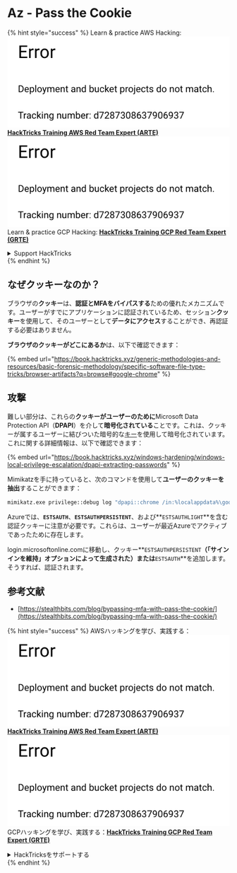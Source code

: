 # Az - Pass the Cookie

{% hint style="success" %}
Learn & practice AWS Hacking:<img src="../../../.gitbook/assets/image (1) (1).png" alt="" data-size="line">[**HackTricks Training AWS Red Team Expert (ARTE)**](https://training.hacktricks.xyz/courses/arte)<img src="../../../.gitbook/assets/image (1) (1).png" alt="" data-size="line">\
Learn & practice GCP Hacking: <img src="../../../.gitbook/assets/image (2).png" alt="" data-size="line">[**HackTricks Training GCP Red Team Expert (GRTE)**<img src="../../../.gitbook/assets/image (2).png" alt="" data-size="line">](https://training.hacktricks.xyz/courses/grte)

<details>

<summary>Support HackTricks</summary>

* Check the [**subscription plans**](https://github.com/sponsors/carlospolop)!
* **Join the** 💬 [**Discord group**](https://discord.gg/hRep4RUj7f) or the [**telegram group**](https://t.me/peass) or **follow** us on **Twitter** 🐦 [**@hacktricks\_live**](https://twitter.com/hacktricks\_live)**.**
* **Share hacking tricks by submitting PRs to the** [**HackTricks**](https://github.com/carlospolop/hacktricks) and [**HackTricks Cloud**](https://github.com/carlospolop/hacktricks-cloud) github repos.

</details>
{% endhint %}

## なぜクッキーなのか？

ブラウザの**クッキー**は、**認証とMFAをバイパスする**ための優れたメカニズムです。ユーザーがすでにアプリケーションに認証されているため、セッション**クッキー**を使用して、そのユーザーとして**データにアクセス**することができ、再認証する必要はありません。

**ブラウザのクッキーがどこにあるか**は、以下で確認できます：

{% embed url="https://book.hacktricks.xyz/generic-methodologies-and-resources/basic-forensic-methodology/specific-software-file-type-tricks/browser-artifacts?q=browse#google-chrome" %}

## 攻撃

難しい部分は、これらの**クッキーがユーザーのために**Microsoft Data Protection API（**DPAPI**）を介して**暗号化されている**ことです。これは、クッキーが属するユーザーに結びついた暗号的な[キー](https://book.hacktricks.xyz/windows-hardening/windows-local-privilege-escalation/dpapi-extracting-passwords)を使用して暗号化されています。これに関する詳細情報は、以下で確認できます：

{% embed url="https://book.hacktricks.xyz/windows-hardening/windows-local-privilege-escalation/dpapi-extracting-passwords" %}

Mimikatzを手に持っていると、次のコマンドを使用して**ユーザーのクッキーを抽出**することができます：
```bash
mimikatz.exe privilege::debug log "dpapi::chrome /in:%localappdata%\google\chrome\USERDA~1\default\cookies /unprotect" exit
```
Azureでは、**`ESTSAUTH`**、**`ESTSAUTHPERSISTENT`**、および**`ESTSAUTHLIGHT`**を含む認証クッキーに注意が必要です。これらは、ユーザーが最近Azureでアクティブであったために存在します。

login.microsoftonline.comに移動し、クッキー**`ESTSAUTHPERSISTENT`**（「サインインを維持」オプションによって生成された）または**`ESTSAUTH`**を追加します。そうすれば、認証されます。

## 参考文献

* [https://stealthbits.com/blog/bypassing-mfa-with-pass-the-cookie/](https://stealthbits.com/blog/bypassing-mfa-with-pass-the-cookie/)

{% hint style="success" %}
AWSハッキングを学び、実践する：<img src="../../../.gitbook/assets/image (1) (1).png" alt="" data-size="line">[**HackTricks Training AWS Red Team Expert (ARTE)**](https://training.hacktricks.xyz/courses/arte)<img src="../../../.gitbook/assets/image (1) (1).png" alt="" data-size="line">\
GCPハッキングを学び、実践する：<img src="../../../.gitbook/assets/image (2).png" alt="" data-size="line">[**HackTricks Training GCP Red Team Expert (GRTE)**<img src="../../../.gitbook/assets/image (2).png" alt="" data-size="line">](https://training.hacktricks.xyz/courses/grte)

<details>

<summary>HackTricksをサポートする</summary>

* [**サブスクリプションプラン**](https://github.com/sponsors/carlospolop)を確認してください！
* **💬 [**Discordグループ**](https://discord.gg/hRep4RUj7f)または[**テレグラムグループ**](https://t.me/peass)に参加するか、**Twitter** 🐦 [**@hacktricks\_live**](https://twitter.com/hacktricks\_live)**をフォローしてください。**
* **[**HackTricks**](https://github.com/carlospolop/hacktricks)および[**HackTricks Cloud**](https://github.com/carlospolop/hacktricks-cloud)のGitHubリポジトリにPRを提出してハッキングトリックを共有してください。**

</details>
{% endhint %}
